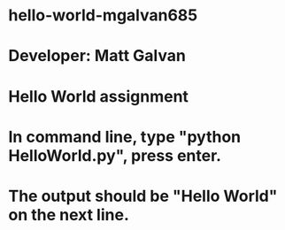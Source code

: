# hello-world-mgalvan685

# Developer: Matt Galvan
# Hello World assignment
# In command line, type "python HelloWorld.py", press enter.
# The output should be "Hello World" on the next line.